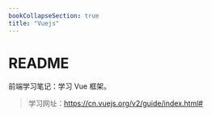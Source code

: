 ```yaml
---
bookCollapseSection: true
title: "Vuejs"
---
```


# README

前端学习笔记：学习 Vue 框架。

> 学习网址：https://cn.vuejs.org/v2/guide/index.html#

